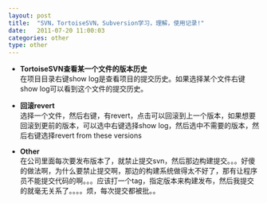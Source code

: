 ```yaml
---
layout: post
title:  "SVN，TortoiseSVN，Subversion学习，理解，使用记录!"
date:   2011-07-20 11:00:03
categories: other
type: other
---
```


* **TortoiseSVN查看某一个文件的版本历史**  
在项目目录右键show log是查看项目的提交历史。如果选择某个文件右键show log可以看到这个文件的提交历史。

* **回滚revert**  
选择一个文件，然后右键，有revert，点击可以回滚到上一个版本，如果想要回滚到更前的版本，可以选中右键选择show log，然后选中不需要的版本，然后右键选择revert from these versions

* **Other**  
在公司里面每次要发布版本了，就禁止提交svn，然后那边构建提交。。。好傻的做法啊，为什么要禁止提交啊，那边的构建系统做得太不好了，那有让程序员不能提交代码的啊。。。应该打一个tag，指定版本来构建发布，然后我提交的就毫无关系了。。。。烦，每次提交都被批。。